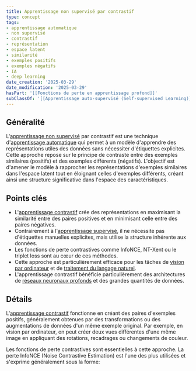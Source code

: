 ```yaml
---
title: Apprentissage non supervisé par contrastif
type: concept
tags:
- apprentissage automatique
- non supervisé
- contrastif
- représentation
- espace latent
- similarité
- exemples positifs
- exemples négatifs
- IA
- deep learning
date_creation: '2025-03-29'
date_modification: '2025-03-29'
hasPart: '[[Fonctions de perte en apprentissage profond]]'
subClassOf: '[[Apprentissage auto-supervisé (Self-supervised Learning)]]'
---
```

## Généralité

L'[apprentissage non supervisé](https://fr.wikipedia.org/wiki/Apprentissage_non_supervis%C3%A9) par contrastif est une technique d'[apprentissage automatique](https://fr.wikipedia.org/wiki/Apprentissage_automatique) qui permet à un modèle d'apprendre des représentations utiles des données sans nécessiter d'étiquettes explicites. Cette approche repose sur le principe de contraste entre des exemples similaires (positifs) et des exemples différents (négatifs). L'objectif est d'amener le modèle à rapprocher les représentations d'exemples similaires dans l'espace latent tout en éloignant celles d'exemples différents, créant ainsi une structure significative dans l'espace des caractéristiques.

## Points clés

- L'[apprentissage contrastif](https://fr.wikipedia.org/wiki/Apprentissage_par_contraste) crée des représentations en maximisant la similarité entre des paires positives et en minimisant celle entre des paires négatives.
- Contrairement à l'[apprentissage supervisé](https://fr.wikipedia.org/wiki/Apprentissage_automatique#Apprentissage_supervis%C3%A9), il ne nécessite pas d'étiquettes manuelles explicites, mais utilise la structure inhérente aux données.
- Les fonctions de perte contrastives comme InfoNCE, NT-Xent ou le triplet loss sont au cœur de ces méthodes.
- Cette approche est particulièrement efficace pour les tâches de [vision par ordinateur](https://fr.wikipedia.org/wiki/Vision_par_ordinateur) et de [traitement du langage naturel](https://fr.wikipedia.org/wiki/Traitement_automatique_du_langage_naturel).
- L'apprentissage contrastif bénéficie particulièrement des architectures de [réseaux neuronaux profonds](https://fr.wikipedia.org/wiki/Apprentissage_profond) et des grandes quantités de données.

## Détails

L'[apprentissage contrastif](https://fr.wikipedia.org/wiki/Apprentissage_contrastif) fonctionne en créant des paires d'exemples positifs, généralement obtenues par des transformations ou des augmentations de données d'un même exemple original. Par exemple, en vision par ordinateur, on peut créer deux vues différentes d'une même image en appliquant des rotations, recadrages ou changements de couleur.

Les fonctions de perte contrastives sont essentielles à cette approche. La perte InfoNCE (Noise Contrastive Estimation) est l'une des plus utilisées et s'exprime généralement sous la forme: